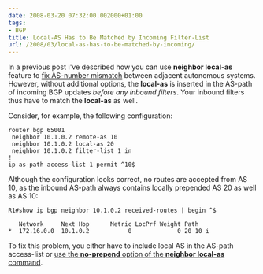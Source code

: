 ```yaml
---
date: 2008-03-20 07:32:00.002000+01:00
tags:
- BGP
title: Local-AS Has to Be Matched by Incoming Filter-List
url: /2008/03/local-as-has-to-be-matched-by-incoming/
---
```

In a previous post I\'ve described how you can use **neighbor local-as** feature to [fix AS-number mismatch](/2008/01/fix-bgp-as-number-mismatch/) between adjacent autonomous systems. However, without additional options, the **local-as** is inserted in the AS-path of incoming BGP updates *before any inbound filters*. Your inbound filters thus have to match the **local-as** as well.
<!--more-->
Consider, for example, the following configuration:

``` {.code}
router bgp 65001
 neighbor 10.1.0.2 remote-as 10
 neighbor 10.1.0.2 local-as 20
 neighbor 10.1.0.2 filter-list 1 in
!
ip as-path access-list 1 permit ^10$
```

Although the configuration looks correct, no routes are accepted from AS 10, as the inbound AS-path always contains locally prepended AS 20 as well as AS 10:

``` {.code}
R1#show ip bgp neighbor 10.1.0.2 received-routes | begin ^$
 
   Network     Next Hop      Metric LocPrf Weight Path
*  172.16.0.0  10.1.0.2           0             0 20 10 i
```

To fix this problem, you either have to include local AS in the AS-path access-list or [use the **no-prepend** option of the **neighbor local-as** command](/2008/01/fix-bgp-as-number-mismatch/).
